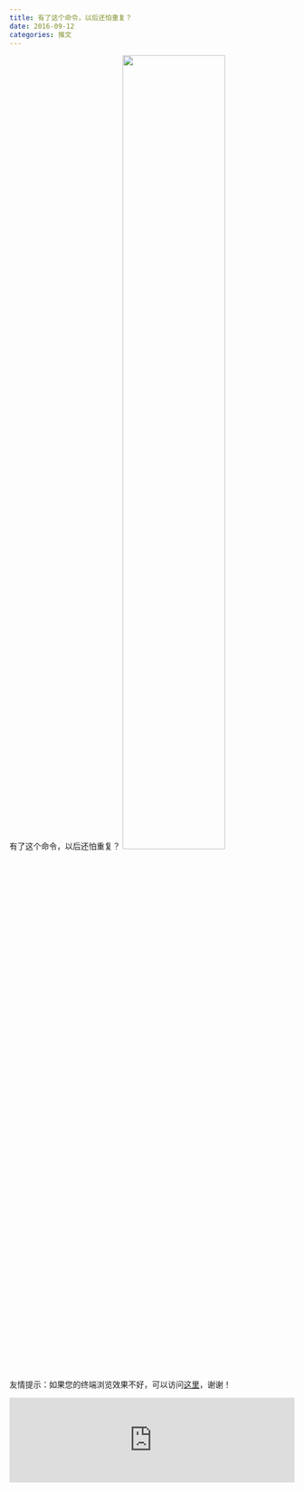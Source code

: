 ```yaml
---
title: 有了这个命令，以后还怕重复？
date: 2016-09-12
categories: 推文
---
```

有了这个命令，以后还怕重复？
<img src="http://mmbiz.qpic.cn/mmbiz_jpg/ACviaWTBFxhbl4IHYmEZTxM1oDPVjtgicia3bFGfHWqn8LGFyuPCWdTVAYWKIKBoq4twl9F6f5W9uIxa6QGEiaNJUQ/0?wx_fmt=jpeg" style="width: 60%; height: auto;"/><!--more-->
友情提示：如果您的终端浏览效果不好，可以访问[这里](https://stata-club.github.io/stata_article/2016-09-12.html)，谢谢！
<iframe src="https://stata-club.github.io/stata_article/2016-09-12.html" id="iframepage" frameborder="0" scrolling="no" marginheight="0" marginwidth="0" width="100%" onLoad="iFrameHeight()"></iframe>
<script type="text/javascript" language="javascript">
function iFrameHeight() {
var ifm= document.getElementById("iframepage");
var subWeb = document.frames ? document.frames["iframepage"].document : ifm.contentDocument;   
if(ifm != null && subWeb != null) {
 ifm.height = subWeb.body.scrollHeight;
} 
} 
</script> 
